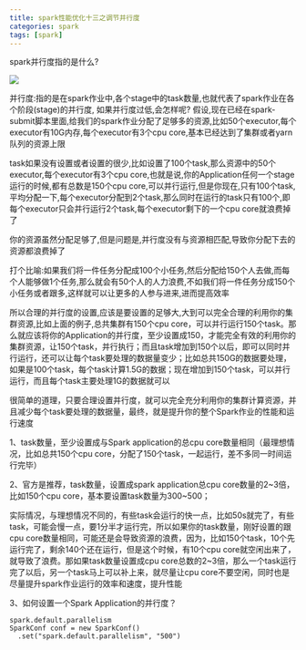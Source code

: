 ```yaml
---
title: spark性能优化十三之调节并行度
categories: spark  
tags: [spark]
---
```





spark并行度指的是什么?

<!--more-->

![](http://ols7leonh.bkt.clouddn.com//assert/img/bigdata/spark从入门到精通_笔记/performance_bingxingdu.png)



并行度:指的是在spark作业中,各个stage中的task数量,也就代表了spark作业在各个阶段(stage)的并行度,
如果并行度过低,会怎样呢?
假设,现在已经在spark-submit脚本里面,给我们的spark作业分配了足够多的资源,比如50个executor,每个executor有10G内存,每个executor有3个cpu core,基本已经达到了集群或者yarn队列的资源上限

task如果没有设置或者设置的很少,比如设置了100个task,那么资源中的50个executor,每个executor有3个cpu core,也就是说,你的Application任何一个stage运行的时候,都有总数是150个cpu core,可以并行运行,但是你现在,只有100个task,平均分配一下,每个executor分配到2个task,那么同时在运行的task只有100个,即每个executor只会并行运行2个task,每个executor剩下的一个cpu core就浪费掉了

你的资源虽然分配足够了,但是问题是,并行度没有与资源相匹配,导致你分配下去的资源都浪费掉了

打个比喻:如果我们将一件任务分配成100个小任务,然后分配给150个人去做,而每个人能够做1个任务,那么就会有50个人的人力浪费,不如我们将一件任务分成150个小任务或者跟多,这样就可以让更多的人参与进来,进而提高效率

所以合理的并行度的设置,应该是要设置的足够大,大到可以完全合理的利用你的集群资源,比如上面的例子,总共集群有150个cpu core，可以并行运行150个task。那么就应该将你的Application的并行度，至少设置成150，才能完全有效的利用你的集群资源，让150个task，并行执行；而且task增加到150个以后，即可以同时并行运行，还可以让每个task要处理的数据量变少；比如总共150G的数据要处理，如果是100个task，每个task计算1.5G的数据；现在增加到150个task，可以并行运行，而且每个task主要处理1G的数据就可以


很简单的道理，只要合理设置并行度，就可以完全充分利用你的集群计算资源，并且减少每个task要处理的数据量，最终，就是提升你的整个Spark作业的性能和运行速度


1、task数量，至少设置成与Spark application的总cpu core数量相同（最理想情况，比如总共150个cpu core，分配了150个task，一起运行，差不多同一时间运行完毕）

2、官方是推荐，task数量，设置成spark application总cpu core数量的2~3倍，比如150个cpu core，基本要设置task数量为300~500；

实际情况，与理想情况不同的，有些task会运行的快一点，比如50s就完了，有些task，可能会慢一点，要1分半才运行完，所以如果你的task数量，刚好设置的跟cpu core数量相同，可能还是会导致资源的浪费，因为，比如150个task，10个先运行完了，剩余140个还在运行，但是这个时候，有10个cpu core就空闲出来了，就导致了浪费。那如果task数量设置成cpu core总数的2~3倍，那么一个task运行完了以后，另一个task马上可以补上来，就尽量让cpu core不要空闲，同时也是尽量提升spark作业运行的效率和速度，提升性能


3、如何设置一个Spark Application的并行度？
```
spark.default.parallelism 
SparkConf conf = new SparkConf()
  .set("spark.default.parallelism", "500")

```













